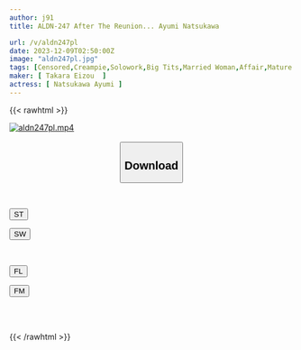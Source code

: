 ```yaml
---
author: j91
title: ALDN-247 After The Reunion... Ayumi Natsukawa

url: /v/aldn247pl
date: 2023-12-09T02:50:00Z
image: "aldn247pl.jpg"
tags: [Censored,Creampie,Solowork,Big Tits,Married Woman,Affair,Mature Woman	 ]
maker: [ Takara Eizou  ]
actress: [ Natsukawa Ayumi ]
---
```



{{< rawhtml >}}

<div class="video" data-videoid="d3g3pwlkxDtQyj">
    <a href="javascript:;">
        <img src="/v/aldn247pl/aldn247pl.jpg" width="WIDTH" height="HEIGHT" alt="aldn247pl.mp4" loading="lazy">
    </a>
</div>

<script type="text/javascript" src="https://j91.asia/asset/on-demand-st.js"></script>

<br>
  <link rel="stylesheet" href="https://j91.asia/asset/bs5.css">
  
  <center>
  <button class="btn btn-primary" type="button" data-bs-toggle="collapse" data-bs-target=".multi-collapse" aria-expanded="false" aria-controls="multiCollapseExample1 multiCollapseExample2"><h2>Download</h2></button></center>
</p>
<div class="row">
  <div class="col">
    <div class="collapse multi-collapse" id="multiCollapseExample1">
      <div class="card card-body">
	      	      <br>
<div class="buttons">  
<p><a href="https://streamtape.to/v/d3g3pwlkxDtQyj" target="_blank"><button class="btn-hover color-3"><i class="fa fa-download"></i> ST</button></a></p>
<p><a href="https://flaswish.com/ndxxpct9z9jx" target="_blank"><button class="btn-hover color-2"><i class="fa fa-download"></i> SW</button></a></p></div>
    </div>
  </div>
</div>
  <div class="col">
    <div class="collapse multi-collapse" id="multiCollapseExample2">
      <div class="card card-body">
	      <br>
<div class="buttons">
<p><a href="javascript:;" target="_blank"><button class="btn-hover color-9"><i class="fa fa-download"></i> FL</button></a></p>
<p><a href="javascript:;" target="_blank"><button class="btn-hover color-8"><i class="fa fa-download"></i> FM</button></a></p></div>
<br><br>
      </div>
    </div>
  </div>
</div>

{{< /rawhtml >}}